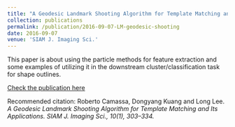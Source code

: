 ```yaml
---
title: "A Geodesic Landmark Shooting Algorithm for Template Matching and Its Applications"
collection: publications
permalink: /publication/2016-09-07-LM-geodesic-shooting
date: 2016-09-07
venue: 'SIAM J. Imaging Sci.'
---
```


This paper is about using the particle methods for feature extraction and some examples of utilizing it in the downstream
cluster/classification task for shape outlines.

[Check the publication here](http://epubs.siam.org/doi/abs/10.1137/15M104373X?journalCode=sjisbi)

Recommended citation: Roberto Camassa, Dongyang Kuang and Long Lee. <i>A Geodesic Landmark Shooting Algorithm for Template Matching and Its Applications. SIAM J. Imaging Sci., 10(1), 303–334.</i> 

